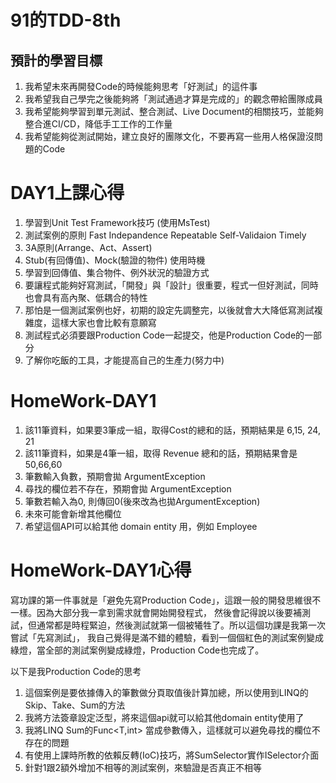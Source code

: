 # 91的TDD-8th

## 預計的學習目標

1. 我希望未來再開發Code的時候能夠思考「好測試」的這件事
2. 我希望我自己學完之後能夠將「測試通過才算是完成的」的觀念帶給團隊成員
3. 我希望能夠學習到單元測試、整合測試、Live Document的相關技巧，並能夠整合進CI/CD，降低手工工作的工作量
4. 我希望能夠從測試開始，建立良好的團隊文化，不要再寫一些用人格保證沒問題的Code

# DAY1上課心得

1. 學習到Unit Test Framework技巧 (使用MsTest)
2. 測試案例的原則 Fast Indepandence Repeatable Self-Validaion Timely
3. 3A原則(Arrange、Act、Assert)
4. Stub(有回傳值)、Mock(驗證的物件) 使用時機
5. 學習到回傳值、集合物件、例外狀況的驗證方式
6. 要讓程式能夠好寫測試，「開發」與「設計」很重要，程式一但好測試，同時也會具有高內聚、低耦合的特性
7. 那怕是一個測試案例也好，初期的設定先調整完，以後就會大大降低寫測試複雜度，這樣大家也會比較有意願寫
8. 測試程式必須要跟Production Code一起提交，他是Production Code的一部分
9. 了解你吃飯的工具，才能提高自己的生產力(努力中)


# HomeWork-DAY1

1. 該11筆資料，如果要3筆成一組，取得Cost的總和的話，預期結果是 6,15, 24, 21
2. 該11筆資料，如果是4筆一組，取得 Revenue 總和的話，預期結果會是 50,66,60
3. 筆數輸入負數，預期會拋 ArgumentException
4. 尋找的欄位若不存在，預期會拋 ArgumentException
5. 筆數若輸入為0, 則傳回0(後來改為也拋ArgumentException)
6. 未來可能會新增其他欄位
7. 希望這個API可以給其他 domain entity 用，例如 Employee


# HomeWork-DAY1心得

寫功課的第一件事就是「避免先寫Production Code」，這跟一般的開發思維很不一樣。因為大部分我一拿到需求就會開始開發程式，
然後會記得說以後要補測試，但通常都是時程緊迫，然後測試就第一個被犧牲了。所以這個功課是我第一次嘗試「先寫測試」，
我自己覺得是滿不錯的體驗，看到一個個紅色的測試案例變成綠燈，當全部的測試案例變成綠燈，Production Code也完成了。

以下是我Production Code的思考
1. 這個案例是要依據傳入的筆數做分頁取值後計算加總，所以使用到LINQ的Skip、Take、Sum的方法
2. 我將方法簽章設定泛型，將來這個api就可以給其他domain entity使用了
3. 我將LINQ Sum的Func<T,int> 當成參數傳入，這樣就可以避免尋找的欄位不存在的問題
4. 有使用上課時所教的依賴反轉(IoC)技巧，將SumSelector實作ISelector介面
5. 針對1跟2額外增加不相等的測試案例，來驗證是否真正不相等


